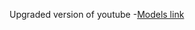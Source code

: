Upgraded version of youtube
-[Models link](https://www.youtube.com/redirect?event=video_description&redir_token=QUFFLUhqbEgzNUtaOHF6bU4zUzdzSDNIY1JwSDczRXk1UXxBQ3Jtc0tuNjU3VTc5MTVhdnJaeXRVM1U3UElTQldKZXk4STI4Y2hpME42dUh2TnJxc3ZJa19uX1IxTmpBcHBHNy00amJnYlJWNGRVd1hMbHgzRkNMNllBMG11a2dhWHFYZWJIb0ptVXp1VmcweE4xb0V5dW1Lcw&q=https%3A%2F%2Fapp.eraser.io%2Fworkspace%2FYtPqZ1VogxGy1jzIDkzj%3Forigin%3Dshare&v=9B4CvtzXRpc)